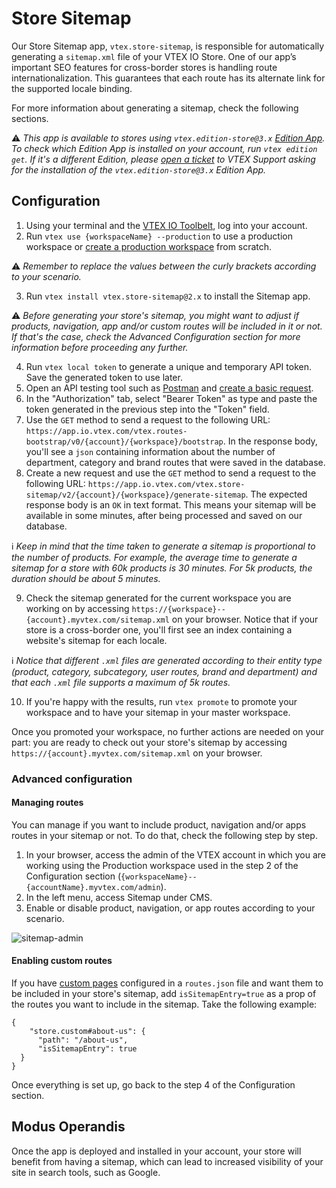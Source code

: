 # Store Sitemap

Our Store Sitemap app, `vtex.store-sitemap`, is responsible for automatically generating a `sitemap.xml` file of your VTEX IO Store. 
One of our app’s important SEO features for cross-border stores is handling route internationalization. This guarantees that each route has its alternate link for the supported locale binding.

For more information about generating a sitemap, check the following sections.

:warning: *This app is available to stores using `vtex.edition-store@3.x` [Edition App](https://vtex.io/docs/concepts/edition-app/). To check which Edition App is installed on your account, run `vtex edition get`. If it's a different Edition, please [open a ticket](https://help-tickets.vtex.com/smartlink/sso/login/zendesk) to VTEX Support asking for the installation of the `vtex.edition-store@3.x` Edition App.*

## Configuration

1. Using your terminal and the [VTEX IO Toolbelt](https://vtex.io/docs/recipes/development/vtex-io-cli-installation-and-command-reference/), log into your account.
2. Run `vtex use {workspaceName} --production` to use a production workspace or [create a production workspace](https://vtex.io/docs/recipes/development/creating-a-production-workspace/)  from scratch.

:warning: *Remember to replace the values between the curly brackets according to your scenario.*

3. Run `vtex install vtex.store-sitemap@2.x` to install the Sitemap app.

:warning: *Before generating your store's sitemap, you might want to adjust if products, navigation, app and/or custom routes will be included in it or not. If that's the case, check the Advanced Configuration section for more information before proceeding any further.*

4. Run `vtex local token` to generate a unique and temporary API token. Save the generated token to use later.
5. Open an API testing tool such as [Postman](https://www.postman.com/) and [create a basic request](https://learning.postman.com/docs/postman/sending-api-requests/requests/#creating-requests).
6. In the "Authorization" tab, select "Bearer Token" as type and paste the token generated in the previous step into the "Token" field.
7. Use the `GET` method to send a request to the following URL: `https://app.io.vtex.com/vtex.routes-bootstrap/v0/{account}/{workspace}/bootstrap`. In the response body, you'll see a `json` containing information about the number of department, category and brand routes that were saved in the database.
8. Create a new request and use the `GET` method to send a request to the following URL: `https://app.io.vtex.com/vtex.store-sitemap/v2/{account}/{workspace}/generate-sitemap`. The expected response body is an `OK` in text format. This means your sitemap will be available in some minutes, after being processed and saved on our database.

:information_source: *Keep in mind that the time taken to generate a sitemap is proportional to the number of products. For example, the average time to generate a sitemap for a store with 60k products is 30 minutes. For 5k products, the duration should be about 5 minutes.*

9. Check the sitemap generated for the current workspace you are working on by accessing `https://{workspace}--{account}.myvtex.com/sitemap.xml` on your browser. Notice that if your store is a cross-border one, you'll first see an index containing a website's sitemap for each locale.

:information_source: *Notice that different `.xml` files are generated according to their entity type (product, category, subcategory, user routes, brand and department) and that each `.xml` file supports a maximum of 5k routes.*

10. If you're happy with the results, run `vtex promote` to promote your workspace and to have your sitemap in your master workspace.

Once you promoted your workspace, no further actions are needed on your part: you are ready to check out your store's sitemap by accessing `https://{account}.myvtex.com/sitemap.xml` on your browser. 

### Advanced configuration

#### Managing routes

You can manage if you want to include product, navigation and/or apps routes in your sitemap or not. To do that, check the following step by step.

1. In your browser, access the admin of the VTEX account in which you are working using the Production workspace used in the step 2 of the Configuration section (`{workspaceName}--{accountName}.myvtex.com/admin`).
2. In the left menu, access Sitemap under CMS.
3. Enable or disable product, navigation, or app routes according to your scenario.

![sitemap-admin](https://user-images.githubusercontent.com/60782333/87038950-d6d11980-c1c4-11ea-8c73-b4569081fb1d.png)

#### Enabling custom routes

If you have [custom pages](https://vtex.io/docs/recipes/templates/creating-a-new-custom-page/) configured in a `routes.json` file and want them to be included in your store's sitemap, add `isSitemapEntry=true` as a prop of the routes you want to include in the sitemap. Take the following example:

```
{
    "store.custom#about-us": {
      "path": "/about-us",
      "isSitemapEntry": true
  }
}
```

Once everything is set up, go back to the step 4 of the Configuration section.

## Modus Operandis

Once the app is deployed and installed in your account, your store will benefit from having a sitemap, which can lead to increased visibility of your site in search tools, such as Google.
